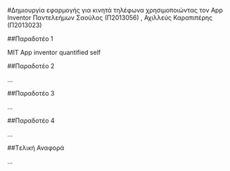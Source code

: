 ﻿#Δημιουργία εφαρμογής για κινητά τηλέφωνα χρησιμοποιώντας τον App Inventor
Παντελεήμων Σαούλος (Π2013056) , Αχιλλεύς Καραπιπέρης (Π2013023)

##Παραδοτέο 1

 MIT App inventor quantified self

##Παραδοτέο 2

…

##Παραδοτέο 3

...

##Παραδοτέο 4

...

##Tελική Αναφορά

...
